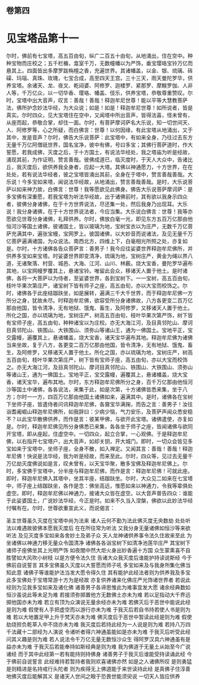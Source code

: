 <hgroup>
  <h2>卷第四</h2>
  <h1>见宝塔品第十一</h1>
</hgroup>
<p>
  尔时，佛前有七宝塔，高五百由旬，纵广二百五十由旬，从地涌出，住在空中。种种宝物而庄校之；五千栏楯，龛室千万，无数幢幡以为严饰，垂宝璎珞宝铃万亿而悬其上。四面皆出多摩罗跋栴檀之香，充遍世界。其诸幡盖，以金、银、琉璃、砗磲、玛瑙、真珠、玫瑰，七宝合成，高至四天王宫。三十三天，雨天曼陀罗华，供养宝塔。余诸天、龙、夜叉、乾闼婆、阿修罗、迦楼罗、紧那罗、摩睺罗伽、人非人等，千万亿众，以一切华香、璎珞、幡盖、伎乐，供养宝塔，恭敬尊重赞叹。尔时，宝塔中出大音声，叹言：善哉！善哉！释迦牟尼世尊！能以平等大慧教菩萨法，佛所护念妙法华经，为大众说；如是！如是！释迦牟尼世尊！如所说者，皆是真实。尔时四众，见大宝塔住在空中，又闻塔中所出音声，皆得法喜，怪未曾有，从座而起，恭敬合掌，却住一面。尔时，有菩萨摩诃萨名大乐说，知一切世间天、人、阿修罗等，心之所疑，而白佛言：世尊！以何因缘，有此宝塔从地涌出，又于其中，发是音声？尔时，佛告大乐说菩萨：此宝塔中，有如来全身，乃往过去东方无量千万亿阿僧祇世界，国名宝净，彼中有佛，号曰多宝；其佛行菩萨道时，作大誓愿，若我成佛，灭度之后，于十方国土，有说法华经处，我之塔庙为听是经故，涌现其前，为作证明，赞言善哉。彼佛成道已，临灭度时，于天人大众中，告诸比丘，我灭度后，欲供养我全身者，应起一大塔。其佛以神通愿力，十方世界，在在处处，若有说法华经者，彼之宝塔皆涌出其前，全身在于塔中，赞言善哉善哉。大乐说！今多宝如来塔，闻说法华经故，从地涌出，赞言善哉善哉。是时，大乐说菩萨以如来神力故，白佛言：世尊！我等愿欲见此佛身。佛告大乐说菩萨摩诃萨：是多宝佛有深重愿，若我宝塔为听法华经故，出于诸佛前时，其有欲以我身示四众者，彼佛分身诸佛，在于十方世界说法，尽还集一处，然后我身乃出现耳。大乐说！我分身诸佛，在于十方世界说法者，今应当集。大乐说白佛言：世尊！我等亦愿欲见世尊分身诸佛，礼拜供养。尔时，佛放白毫一光，即见东方五百万亿那由他恒河沙等国土诸佛，彼诸国土，皆以玻璃为地，宝树宝衣以为庄严，无数千万亿菩萨充满其中，遍张宝幔，宝网罗上。彼国诸佛，以大妙音而说诸法，及见无量千万亿菩萨遍满诸国，为众说法。南西北方，四维上下，白毫相光所照之处，亦复如是。尔时，十方诸佛各告众菩萨言：善男子！我今应往娑婆世界释迦牟尼佛所，并供养多宝如来宝塔。时娑婆世界即变清净，琉璃为地，宝树庄严，黄金为绳以界八道，无诸聚落、村营、城邑、大海、江河、山川、林薮。烧大宝香，曼陀罗华遍布其地，以宝网幔罗覆其上，悬诸宝铃。唯留此会众，移诸天人置于他土。是时诸佛，各将一大菩萨以为侍者，至娑婆世界，各到宝树下。一一宝树，高五百由旬，枝叶华果次第庄严，诸宝树下皆有师子之座，高五由旬，亦以大宝而校饰之。尔时，诸佛各于此座结跏趺坐，如是展转，遍满三千大千世界，而于释迦牟尼佛一方所分之身，犹故未尽。时释迦牟尼佛，欲容受所分身诸佛故，八方各更变二百万亿那由他国，皆令清净，无有地狱、饿鬼、畜生，及阿修罗，又移诸天人置于他土。所化之国，亦以琉璃为地，宝树庄严，树高五百由旬，枝叶华果次第严饰，树下皆有宝师子座，高五由旬，种种诸宝以为庄校。亦无大海江河，及目真邻陀山、摩诃目真邻陀山、铁围山、大铁围山、须弥山等诸山王，通为一佛国土。宝地平正，宝交露幔，遍覆其上，悬诸幡盖，烧大宝香，诸天宝华遍布其地。释迦牟尼佛为诸佛当来坐故，复于八方，各更变二百万亿那由他国，皆令清净，无有地狱、饿鬼、畜生，及阿修罗，又移诸天人置于他土。所化之国，亦以琉璃为地，宝树庄严，树高五百由旬，枝叶华果次第庄严，树下皆有宝师子座，高五由旬，亦以大宝而校饰之。亦无大海江河，及目真邻陀山、摩诃目真邻陀山、铁围山、大铁围山、须弥山等诸山王，通为一佛国土。宝地平正，宝交露幔，遍覆其上，悬诸幡盖，烧大宝香，诸天宝华，遍布其地。尔时，东方释迦牟尼佛所分之身，百千万亿那由他恒河沙等国土中诸佛，各各说法，来集于此，如是次第，十方诸佛皆悉来集，坐于八方；尔时一一方，四百万亿那由他国土诸佛如来，遍满其中。是时，诸佛各在宝树下坐师子座，皆遣侍者问讯释迦牟尼佛，各齎宝华满掬，而告之言：善男子！汝往诣耆阇崛山释迦牟尼佛所，如我辞曰：少病少恼，气力安乐，及菩萨声闻众悉安稳不？以此宝华散佛供养，而作是言：彼某甲佛，与欲开此宝塔。诸佛遣使，亦复如是。尔时，释迦牟尼佛见所分身佛悉已来集，各各坐于师子之座，皆闻诸佛与欲同开宝塔，即从座起，住虚空中。一切四众，起立合掌，一心观佛。于是释迦牟尼佛，以右指开七宝塔户，出大音声，如却关钥，开大城门。即时，一切众会皆见多宝如来于宝塔中，坐师子座，全身不散，如入禅定。又闻其言：善哉！善哉！释迦牟尼佛！快说是法华经，我为听是经故，而来至此。尔时，四众等，见过去无量千万亿劫灭度佛说如是言，叹未曾有，以天宝华聚，散多宝佛及释迦牟尼佛上。尔时，多宝佛于宝塔中，分半座与释迦牟尼佛，而作是言：释迦牟尼佛！可就此座。即时，释迦牟尼佛入其塔中，坐其半座，结跏趺坐。尔时，大众见二如来在七宝塔中，师子座上结跏趺坐，各作是念：佛坐高远，惟愿如来以神通力，令我等辈俱处虚空。即时，释迦牟尼佛以神通力，接诸大众皆在虚空。以大音声普告四众：谁能于此娑婆国土，广说妙法华经，今正是时。如来不久当入涅槃，佛欲以此妙法华经付嘱有在。尔时，世尊欲重宣此义，而说偈言：
</p>
<div class="commentary">
  <span>圣主世尊</span
  ><span>虽久灭度</span
  ><span>在宝塔中</span
  ><span>尚为法来</span>
  <span>诸人云何</span
  ><span>不勤为法</span
  ><span>此佛灭度</span
  ><span>无央数劫</span>
  <span>处处听法</span
  ><span>以难遇故</span
  ><span>彼佛本愿</span
  ><span>我灭度后</span>
  <span>在在所往</span
  ><span>常为听法</span>
  <span>又我分身</span
  ><span>无量诸佛</span
  ><span>如恒沙等</span
  ><span>来欲听法</span>
  <span>及见灭度</span
  ><span>多宝如来</span
  ><span>各舍妙土</span
  ><span>及弟子众</span>
  <span>天人龙神</span
  ><span>诸供养事</span
  ><span>令法久住</span
  ><span>故来至此</span>
  <span>为坐诸佛</span
  ><span>以神通力</span
  ><span>移无量众</span
  ><span>令国清净</span>
  <span>诸佛各各</span
  ><span>诣宝树下</span
  ><span>如清净池</span
  ><span>莲华庄严</span>
  <span>其宝树下</span
  ><span>诸师子座</span
  ><span>佛坐其上</span
  ><span>光明严饰</span>
  <span>如夜闇中</span
  ><span>然大炬火</span
  ><span>身出妙香</span
  ><span>遍十方国</span>
  <span>众生蒙熏</span
  ><span>喜不自胜</span
  ><span>譬如大风</span
  ><span>吹小树枝</span>
  <span>以是方便</span
  ><span>令法久住</span>
  <span>告诸大众</span
  ><span>我灭度后</span
  ><span>谁能护持</span
  ><span>读说斯经</span>
  <span>今于佛前</span
  ><span>自说誓言</span>
  <span>其多宝佛</span
  ><span>虽久灭度</span
  ><span>以大誓愿</span
  ><span>而师子吼</span>
  <span>多宝如来</span
  ><span>及与我身</span
  ><span>所集化佛</span
  ><span>当知此意</span>
  <span>诸佛子等</span
  ><span>谁能护法</span
  ><span>当发大愿</span
  ><span>令得久住</span>
  <span>其有能护</span
  ><span>此经法者</span
  ><span>则为供养</span
  ><span>我及多宝</span>
  <span>此多宝佛</span
  ><span>处于宝塔</span
  ><span>常游十方</span
  ><span>为是经故</span>
  <span>亦复供养</span
  ><span>诸来化佛</span
  ><span>庄严光饰</span
  ><span>诸世界者</span>
  <span>若说此经</span
  ><span>则为见我</span
  ><span>多宝如来</span
  ><span>及诸化佛</span>
  <span>诸善男子</span
  ><span>各谛思惟</span
  ><span>此为难事</span
  ><span>宜发大愿</span>
  <span>诸余经典</span
  ><span>数如恒沙</span
  ><span>虽说此等</span
  ><span>未足为难</span>
  <span>若接须弥</span
  ><span>掷置他方</span
  ><span>无数佛土</span
  ><span>亦未为难</span>
  <span>若以足指</span
  ><span>动大千界</span
  ><span>远掷他国</span
  ><span>亦未为难</span>
  <span>若立有顶</span
  ><span>为众演说</span
  ><span>无量余经</span
  ><span>亦未为难</span>
  <span>若佛灭后</span
  ><span>于恶世中</span
  ><span>能说此经</span
  ><span>是则为难</span>
  <span>假使有人</span
  ><span>手把虚空</span
  ><span>而以游行</span
  ><span>亦未为难</span>
  <span>于我灭后</span
  ><span>若自书持</span
  ><span>若使人书</span
  ><span>是则为难</span>
  <span>若以大地</span
  ><span>置足甲上</span
  ><span>升于梵天</span
  ><span>亦未为难</span>
  <span>佛灭度后</span
  ><span>于恶世中</span
  ><span>暂读此经</span
  ><span>是则为难</span>
  <span>假使劫烧</span
  ><span>担负乾草</span
  ><span>入中不烧</span
  ><span>亦未为难</span>
  <span>我灭度后</span
  ><span>若持此经</span
  ><span>为一人说</span
  ><span>是则为难</span>
  <span>若持八万</span
  ><span>四千法藏</span
  ><span>十二部经</span
  ><span>为人演说</span>
  <span>令诸听者</span
  ><span>得六神通</span
  ><span>虽能如是</span
  ><span>亦未为难</span>
  <span>于我灭后</span
  ><span>听受此经</span
  ><span>问其义趣</span
  ><span>是则为难</span>
  <span>若人说法</span
  ><span>令千万亿</span
  ><span>无量无数</span
  ><span>恒沙众生</span>
  <span>得阿罗汉</span
  ><span>具六神通</span
  ><span>虽有是益</span
  ><span>亦未为难</span>
  <span>于我灭后</span
  ><span>若能奉持</span
  ><span>如斯经典</span
  ><span>是则为难</span>
  <span>我为佛道</span
  ><span>于无量土</span
  ><span>从始至今</span
  ><span>广说诸经</span>
  <span>而于其中</span
  ><span>此经第一</span
  ><span>若有能持</span
  ><span>则持佛身</span>
  <span>诸善男子</span
  ><span>于我灭后</span
  ><span>谁能受持</span
  ><span>读诵此经</span>
  <span>今于佛前</span
  ><span>自说誓言</span>
  <span>此经难持</span
  ><span>若暂持者</span
  ><span>我则欢喜</span
  ><span>诸佛亦然</span>
  <span>如是之人</span
  ><span>诸佛所叹</span>
  <span>是则勇猛</span
  ><span>是则精进</span
  ><span>是名持戒</span
  ><span>行头陀者</span>
  <span>则为疾得</span
  ><span>无上佛道</span
  ><span>能于来世</span
  ><span>读持此经</span>
  <span>是真佛子</span
  ><span>住淳善地</span
  ><span>佛灭度后</span
  ><span>能解其义</span>
  <span>是诸天人</span
  ><span>世间之眼</span
  ><span>于恐畏世</span
  ><span>能须臾说</span>
  <span>一切天人</span
  ><span>皆应供养</span>
</div>
